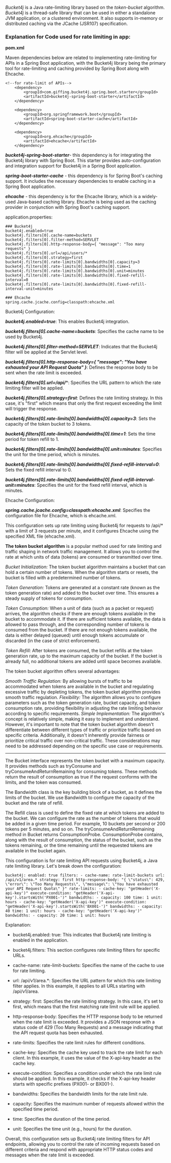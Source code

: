 
*Bucket4j* is a Java rate-limiting library based on the *token-bucket* algorithm. *Bucket4j* is a thread-safe library that can be used in either a standalone JVM application, or a clustered environment. It also supports in-memory or distributed caching via the JCache (JSR107) specification. 

### Explanation for Code used for rate limiting in app:

**pom.xml**

Maven dependencies below are related to implementing rate-limiting for APIs in a Spring Boot application, with the Bucket4j library being the primary tool for rate-limiting and caching provided by Spring Boot along with Ehcache.
    
    <!--for rate-limit of APIs-->
        <dependency>
            <groupId>com.giffing.bucket4j.spring.boot.starter</groupId>
            <artifactId>bucket4j-spring-boot-starter</artifactId>
        </dependency>

        <dependency>
            <groupId>org.springframework.boot</groupId>
            <artifactId>spring-boot-starter-cache</artifactId>
        </dependency>

        <dependency>
            <groupId>org.ehcache</groupId>
            <artifactId>ehcache</artifactId>
        </dependency>

***bucket4j-spring-boot-starter***- this dependency is for integrating the Bucket4j library with Spring Boot. This starter provides auto-configuration and integration support for Bucket4j in a Spring Boot application.

***spring-boot-starter-cache*** - this dependency is for Spring Boot's caching support. It includes the necessary dependencies to enable caching in a Spring Boot application.

***ehcache*** - this dependency is for the Ehcache library, which is a widely-used Java-based caching library. Ehcache is being used as the caching provider in conjunction with Spring Boot's caching support.

application.properties:

    ### Bucket4j
    bucket4j.enabled=true
    bucket4j.filters[0].cache-name=buckets
    bucket4j.filters[0].filter-method=SERVLET
    bucket4j.filters[0].http-response-body={ "message": "Too many requests" }
    bucket4j.filters[0].url=/api/users/*
    bucket4j.filters[0].strategy=first
    bucket4j.filters[0].rate-limits[0].bandwidths[0].capacity=3
    bucket4j.filters[0].rate-limits[0].bandwidths[0].time=1
    bucket4j.filters[0].rate-limits[0].bandwidths[0].unit=minutes
    bucket4j.filters[0].rate-limits[0].bandwidths[0].fixed-refill-interval=0
    bucket4j.filters[0].rate-limits[0].bandwidths[0].fixed-refill-interval-unit=minutes

    ### Ehcache
    spring.cache.jcache.config=classpath:ehcache.xml

Bucket4j Configuration:

***bucket4j.enabled=true***: This enables Bucket4j integration.

***bucket4j.filters[0].cache-name=buckets***: Specifies the cache name to be used by Bucket4j.

***bucket4j.filters[0].filter-method=SERVLET***: Indicates that the Bucket4j filter will be applied at the Servlet level.

***bucket4j.filters[0].http-response-body={ "message": "You have exhausted your API Request Quota" }***: Defines the response body to be sent when the rate limit is exceeded.

***bucket4j.filters[0].url=/api/****: Specifies the URL pattern to which the rate limiting filter will be applied.

***bucket4j.filters[0].strategy=first***: Defines the rate limiting strategy. In this case, it's "first" which means that only the first request exceeding the limit will trigger the response.

***bucket4j.filters[0].rate-limits[0].bandwidths[0].capacity=3***: Sets the capacity of the token bucket to 3 tokens.

***bucket4j.filters[0].rate-limits[0].bandwidths[0].time=1***: Sets the time period for token refill to 1.

***bucket4j.filters[0].rate-limits[0].bandwidths[0].unit=minutes***: Specifies the unit for the time period, which is minutes.

***bucket4j.filters[0].rate-limits[0].bandwidths[0].fixed-refill-interval=0***: Sets the fixed refill interval to 0.

***bucket4j.filters[0].rate-limits[0].bandwidths[0].fixed-refill-interval-unit=minutes***: Specifies the unit for the fixed refill interval, which is minutes.

Ehcache Configuration:

***spring.cache.jcache.config=classpath:ehcache.xml***: Specifies the configuration file for Ehcache, which is ehcache.xml.

This configuration sets up rate limiting using Bucket4j for requests to /api/* with a limit of 3 requests per minute, and it configures Ehcache using the specified XML file (ehcache.xml).


**The token bucket algorithm** is a popular method used for rate limiting and traffic shaping in network traffic management. It allows you to control the rate at which units of data (tokens) are consumed or transmitted over time. 

*Bucket Initialization:* The token bucket algorithm maintains a bucket that can hold a certain number of tokens. When the algorithm starts or resets, the bucket is filled with a predetermined number of tokens.

*Token Generation:* Tokens are generated at a constant rate (known as the token generation rate) and added to the bucket over time. This ensures a steady supply of tokens for consumption.

*Token Consumption:* When a unit of data (such as a packet or request) arrives, the algorithm checks if there are enough tokens available in the bucket to accommodate it. If there are sufficient tokens available, the data is allowed to pass through, and the corresponding number of tokens is consumed from the bucket. If there are not enough tokens available, the data is either delayed (queued) until enough tokens accumulate or discarded (in the case of strict enforcement).

*Token Refill:* After tokens are consumed, the bucket refills at the token generation rate, up to the maximum capacity of the bucket. If the bucket is already full, no additional tokens are added until space becomes available.

The token bucket algorithm offers several advantages:

*Smooth Traffic Regulation:* By allowing bursts of traffic to be accommodated when tokens are available in the bucket and regulating excessive traffic by depleting tokens, the token bucket algorithm provides smooth traffic regulation.
*Flexibility:* The algorithm allows you to configure parameters such as the token generation rate, bucket capacity, and token consumption rate, providing flexibility in adjusting the rate limiting behavior according to specific requirements.
*Simple Implementation:* The algorithm's concept is relatively simple, making it easy to implement and understand.
However, it's important to note that the token bucket algorithm doesn't differentiate between different types of traffic or prioritize traffic based on specific criteria. Additionally, it doesn't inherently provide fairness or prioritize critical traffic over non-critical traffic. These considerations may need to be addressed depending on the specific use case or requirements.

---------
The Bucket interface represents the token bucket with a maximum capacity. It provides methods such as tryConsume and tryConsumeAndReturnRemaining for consuming tokens. These methods return the result of consumption as true if the request conforms with the limits, and the token was consumed.

The Bandwidth class is the key building block of a bucket, as it defines the limits of the bucket. We use Bandwidth to configure the capacity of the bucket and the rate of refill.

The Refill class is used to define the fixed rate at which tokens are added to the bucket. We can configure the rate as the number of tokens that would be added in a given time period. For example, 10 buckets per second or 200 tokens per 5 minutes, and so on.
The tryConsumeAndReturnRemaining method in Bucket returns ConsumptionProbe. ConsumptionProbe contains, along with the result of consumption, the status of the bucket, such as the tokens remaining, or the time remaining until the requested tokens are available in the bucket again.

This configuration is for rate limiting API requests using Bucket4j, a Java rate limiting library. Let's break down the configuration:


    bucket4j: enabled: true filters: - cache-name: rate-limit-buckets url: /api/v1/area.* strategy: first http-response-body: "{ \"status\": 429, \"error\": \"Too Many Requests\", \"message\": \"You have exhausted your API Request Quota\" }" rate-limits: - cache-key: "getHeader('X-api-key')" execute-condition: "getHeader('X-api-key').startsWith('PX001-')" bandwidths: - capacity: 100 time: 1 unit: hours - cache-key: "getHeader('X-api-key')" execute-condition: "getHeader('X-api-key').startsWith('BX001-')" bandwidths: - capacity: 40 time: 1 unit: hours - cache-key: "getHeader('X-api-key')" bandwidths: - capacity: 20 time: 1 unit: hours

Explanation:

* bucket4j.enabled: true: This indicates that Bucket4j rate limiting is enabled in the application.

* bucket4j.filters: This section configures rate limiting filters for specific URLs.

* cache-name: rate-limit-buckets: Specifies the name of the cache to use for rate limiting.

* url: /api/v1/area.*: Specifies the URL pattern for which this rate limiting filter applies. In this example, it applies to all URLs starting with /api/v1/area.

* strategy: first: Specifies the rate limiting strategy. In this case, it's set to first, which means that the first matching rate limit rule will be applied.

* http-response-body: Specifies the HTTP response body to be returned when the rate limit is exceeded. It provides a JSON response with a status code of 429 (Too Many Requests) and a message indicating that the API request quota has been exhausted.

* rate-limits: Specifies the rate limit rules for different conditions.

* cache-key: Specifies the cache key used to track the rate limit for each client. In this example, it uses the value of the X-api-key header as the cache key.

* execute-condition: Specifies a condition under which the rate limit rule should be applied. In this example, it checks if the X-api-key header starts with specific prefixes (PX001- or BX001-).

* bandwidths: Specifies the bandwidth limits for the rate limit rule.

* capacity: Specifies the maximum number of requests allowed within the specified time period.

* time: Specifies the duration of the time period.

* unit: Specifies the time unit (e.g., hours) for the duration.

Overall, this configuration sets up Bucket4j rate limiting filters for API endpoints, allowing you to control the rate of incoming requests based on different criteria and respond with appropriate HTTP status codes and messages when the rate limit is exceeded.